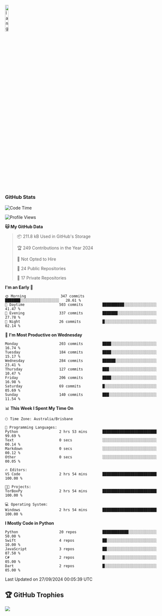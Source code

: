 <p align="left"><img width=15%" src="https://github.com/alansmathew/alansmathew/raw/master/lang.gif" alt="lang image here" /></p>

# <h3 align="left">GitHub Stats</h3>

<!--START_SECTION:waka-->
![Code Time](http://img.shields.io/badge/Code%20Time-456%20hrs%2040%20mins-blue)

![Profile Views](http://img.shields.io/badge/Profile%20Views-1-blue)

**🐱 My GitHub Data** 

> 📦 211.8 kB Used in GitHub's Storage 
 > 
> 🏆 249 Contributions in the Year 2024
 > 
> 🚫 Not Opted to Hire
 > 
> 📜 24 Public Repositories 
 > 
> 🔑 17 Private Repositories 
 > 
**I'm an Early 🐤** 

```text
🌞 Morning                347 commits         ███████░░░░░░░░░░░░░░░░░░   28.61 % 
🌆 Daytime                503 commits         ██████████░░░░░░░░░░░░░░░   41.47 % 
🌃 Evening                337 commits         ███████░░░░░░░░░░░░░░░░░░   27.78 % 
🌙 Night                  26 commits          █░░░░░░░░░░░░░░░░░░░░░░░░   02.14 % 
```
📅 **I'm Most Productive on Wednesday** 

```text
Monday                   203 commits         ████░░░░░░░░░░░░░░░░░░░░░   16.74 % 
Tuesday                  184 commits         ████░░░░░░░░░░░░░░░░░░░░░   15.17 % 
Wednesday                284 commits         ██████░░░░░░░░░░░░░░░░░░░   23.41 % 
Thursday                 127 commits         ███░░░░░░░░░░░░░░░░░░░░░░   10.47 % 
Friday                   206 commits         ████░░░░░░░░░░░░░░░░░░░░░   16.98 % 
Saturday                 69 commits          █░░░░░░░░░░░░░░░░░░░░░░░░   05.69 % 
Sunday                   140 commits         ███░░░░░░░░░░░░░░░░░░░░░░   11.54 % 
```


📊 **This Week I Spent My Time On** 

```text
🕑︎ Time Zone: Australia/Brisbane

💬 Programming Languages: 
Python                   2 hrs 53 mins       █████████████████████████   99.69 % 
Text                     0 secs              ░░░░░░░░░░░░░░░░░░░░░░░░░   00.14 % 
Markdown                 0 secs              ░░░░░░░░░░░░░░░░░░░░░░░░░   00.12 % 
Other                    0 secs              ░░░░░░░░░░░░░░░░░░░░░░░░░   00.05 % 

🔥 Editors: 
VS Code                  2 hrs 54 mins       █████████████████████████   100.00 % 

🐱‍💻 Projects: 
TorBoxPy                 2 hrs 54 mins       █████████████████████████   100.00 % 

💻 Operating System: 
Windows                  2 hrs 54 mins       █████████████████████████   100.00 % 
```

**I Mostly Code in Python** 

```text
Python                   20 repos            ████████████░░░░░░░░░░░░░   50.00 % 
Swift                    4 repos             ██░░░░░░░░░░░░░░░░░░░░░░░   10.00 % 
JavaScript               3 repos             ██░░░░░░░░░░░░░░░░░░░░░░░   07.50 % 
C#                       2 repos             █░░░░░░░░░░░░░░░░░░░░░░░░   05.00 % 
Dart                     2 repos             █░░░░░░░░░░░░░░░░░░░░░░░░   05.00 % 
```




 Last Updated on 27/09/2024 00:05:39 UTC
<!--END_SECTION:waka-->

## 🏆 GitHub Trophies

![](https://github-profile-trophy.vercel.app/?username=samh06&theme=discord&no-frame=true&no-bg=false&margin-w=4)

